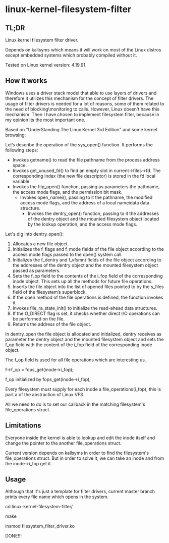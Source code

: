# linux-kernel-filesystem-filter
## TL;DR
Linux kernel filesystem filter driver.

Depends on kallsyms which means it will work on most of the Linux distros except embedded systems which probably compiled without it.

Tested on Linux kernel version: 4.19.91.

## How it works
Windows uses a driver stack model that able to use layers of drivers and therefore it utilizes this mechanism for the concept of filter drivers.
The usage of filter drivers is needed for a lot of reasons, some of them related to the need of blocking\monitoring to calls.
However, Linux doesn't have this mechanism.
Then I have chosen to implement filesystem filter, because in my opinion its the most important one.

Based on "UnderStanding The Linux Kernel 3rd Edition" and some kernel browsing:

Let’s describe the operation of the sys_open() function. It performs the following steps:

* Invokes getname() to read the file pathname from the process address space.
* Invokes get_unused_fd() to find an empty slot in current->files->fd. The corresponding index (the new file descriptor) is stored in the fd local variable.
* Invokes the filp_open() function, passing as parameters the pathname, the access mode flags, and the permission bit mask.
    * Invokes open_namei(), passing to it the pathname, the modified access mode flags, and the address of a local nameidata data structure.
        * Invokes the dentry_open() function, passing to it the addresses of the dentry object and the mounted filesystem object located by the lookup operation, and the access mode flags.

Let's dig into dentry_open():

1. Allocates a new file object.
2. Initializes the f_flags and f_mode fields of the file object according to the access mode flags passed to the open() system call.
3. Initializes the f_dentry and f_vfsmnt fields of the file object according to the addresses of the dentry object and the mounted filesystem object passed as parameters.
4. Sets the f_op field to the contents of the i_fop field of the corresponding inode object. This sets up all the methods for future file operations.
5. Inserts the file object into the list of opened files pointed to by the s_files field of the filesystem’s superblock.
6. If the open method of the file operations is defined, the function invokes it.
7. Invokes file_ra_state_init() to initialize the read-ahead data structures.
8. If the O_DIRECT flag is set, it checks whether direct I/O operations can be performed on the file.
9. Returns the address of the file object.

In dentry_open the file object is allocated and initialized, dentry receives as parameter the dentry object and the mounted filesystem object 
and sets the f_op field with the content of the i_fop field of the corresponding inode object.

The f_op field is used for all file operations which are interesting us.

f->f_op = fops_get(inode->i_fop);

f_op initialized by fops_get(inode->i_fop);

Every filesystem must supply for each inode a file_operations(i_fop), this is part a of the abstraction of Linux VFS.

All we need to do is to set our callback in the matching filesystem's file_operations struct.

## Limitations
Everyone inside the kernel is able to lookup and edit the inode itself and change the pointer to the another file_operations struct.

Current version depends on kallsyms in order to find the filesystem's file_operations struct. But in order to solve it, we can take an inode and from the inode->i_fop get it.

## Usage
Although that it's just a template for filter drivers, current master branch prints every file name which opens in the system.

cd linux-kernel-filesystem-filter/

make

insmod filesystem_filter_driver.ko

DONE!!!
